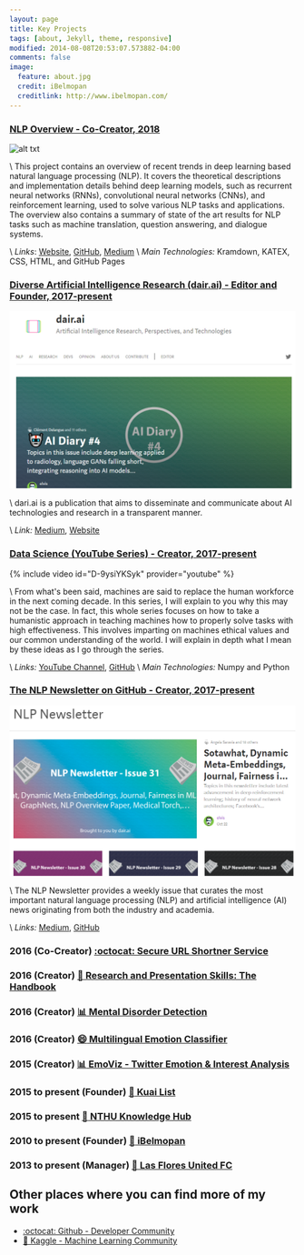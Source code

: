 ```yaml
---
layout: page
title: Key Projects
tags: [about, Jekyll, theme, responsive]
modified: 2014-08-08T20:53:07.573882-04:00
comments: false
image:
  feature: about.jpg
  credit: iBelmopan
  creditlink: http://www.ibelmopan.com/
---
```


### [NLP Overview - Co-Creator, 2018](https://nlpoverview.com/)

![alt txt](https://github.com/omarsar/nlp_overview/blob/master/img/nlp_overview.gif?raw=true)

\\
This project contains an overview of recent trends in deep learning based natural language processing (NLP). It covers the theoretical descriptions and implementation details behind deep learning models, such as recurrent neural networks (RNNs), convolutional neural networks (CNNs), and reinforcement learning, used to solve various NLP tasks and applications. The overview also contains a summary of state of the art results for NLP tasks such as machine translation, question answering, and dialogue systems. 

\\
*Links*: [Website](https://nlpoverview.com/), [GitHub](https://github.com/omarsar/nlp_overview), [Medium](https://medium.com/dair-ai/nlp-overview-an-integrated-platform-to-learn-about-modern-nlp-techniques-36eefe7062e0)
\\
*Main Technologies:* Kramdown, KATEX, CSS, HTML, and GitHub Pages


### [Diverse Artificial Intelligence Research (dair.ai) - Editor and Founder, 2017-present](https://medium.com/dair-ai)

![alt txt](https://github.com/omarsar/omarsar.github.io/blob/master/images/dair-ai.png?raw=true)

\\
dari.ai is a publication that aims to disseminate and communicate about AI technologies and research in a transparent manner.

\\
*Link:* [Medium](https://medium.com/dair-ai), [Website](http://dair.ai/)

### [Data Science (YouTube Series) - Creator, 2017-present](https://www.youtube.com/channel/UCyna_OxOWL7IEuOwb7WhmxQ)

{% include video id="D-9ysiYKSyk" provider="youtube" %}


\\
From what's been said, machines are said to replace the human workforce in the next coming decade. In this series, I will explain to you why this may not be the case. In fact, this whole series focuses on how to take a humanistic approach in teaching machines how to properly solve tasks with high effectiveness. This involves imparting on machines ethical values and our common understanding of the world. I will explain in depth what I mean by these ideas as I go through the series. 

\\
*Links:* [YouTube Channel](https://www.youtube.com/channel/UCyna_OxOWL7IEuOwb7WhmxQ), [GitHub](https://github.com/omarsar/friendly_data_science)
\\
*Main Technologies:* Numpy and Python


###  [The NLP Newsletter on GitHub - Creator, 2017-present](https://github.com/omarsar/nlp_newsletter)

![alt txt](https://github.com/omarsar/omarsar.github.io/blob/master/images/nlp-news.png?raw=true)

\\
The NLP Newsletter provides a weekly issue that curates the most important natural language processing (NLP) and artificial intelligence (AI) news originating from both the industry and academia.

\\
*Links:* [Medium](https://medium.com/dair-ai/newsletter/home), [GitHub](https://github.com/omarsar/nlp_newsletter)


### 2016 (Co-Creator) [:octocat: Secure URL Shortner Service](https://github.com/wisebits/url-shortner)


### 2016 (Creator) [:blue_book: Research and Presentation Skills: The Handbook](http://bit.ly/1NsSI3O)


### 2016 (Creator) [:bar_chart: Mental Disorder Detection](http://bit.ly/ideamidas)


### 2016 (Creator) [:smile: Multilingual Emotion Classifier](http://bit.ly/ilmeda)


### 2015 (Creator) [:bar_chart: EmoViz - Twitter Emotion & Interest Analysis](http://bit.ly/emoviz)


### 2015 to present (Founder) [:link: Kuai List](http://bit.ly/1N6LxfS)


### 2015 to present [:link: NTHU Knowledge Hub](https://github.com/NTHU-Knowledge-Hub)


### 2010 to present (Founder) [:link: iBelmopan](http://bit.ly/1TSu3EY)


### 2013 to present (Manager) [:link: Las Flores United FC](https://www.facebook.com/pages/Las-Flores-United-FC/497355076975221?fref=ts)

## Other places where you can find more of my work
- [:octocat: Github - Developer Community](http://bit.ly/1TJXsOY)
- [:link: Kaggle - Machine Learning Community](http://bit.ly/1s55s6W)